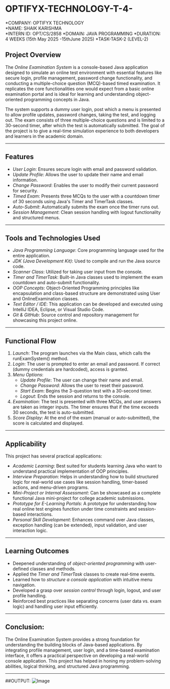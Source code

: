 # OPTIFYX-TECHNOLOGY-T-4-

*COMPANY: OPTIFYX TECHNOLOGY  
*NAME: SHAIK KARISHMA  
*INTERN ID: OPT/CS/2858 
*DOMAIN: JAVA PROGRAMMING 
*DURATION: 4 WEEKS (15th May 2025 -15thJune 2025)
*TASK-TASK-2 (LEVEL-2)

## Project Overview

The *Online Examination System* is a console-based Java application designed to simulate an online test environment with essential features like secure login, profile management, password change functionality, and conducting a multiple-choice question (MCQ)-based timed examination. It replicates the core functionalities one would expect from a basic online examination portal and is ideal for learning and understanding object-oriented programming concepts in Java.

The system supports a dummy user login, post which a menu is presented to allow profile updates, password changes, taking the test, and logging out. The exam consists of three multiple-choice questions and is limited to a 30-second timer, after which the test is automatically submitted. The goal of the project is to give a real-time simulation experience to both developers and learners in the academic domain.

---

## Features

- *User Login*: Ensures secure login with email and password validation.
- *Update Profile*: Allows the user to update their name and email information.
- *Change Password*: Enables the user to modify their current password for security.
- *Timed Exam*: Presents three MCQs to the user with a countdown timer of 30 seconds using Java's Timer and TimerTask classes.
- *Auto-Submit*: Automatically submits the exam once the timer runs out.
- *Session Management*: Clean session handling with logout functionality and structured menus.

---

## Tools and Technologies Used

- *Java Programming Language*: Core programming language used for the entire application.
- *JDK (Java Development Kit)*: Used to compile and run the Java source code.
- *Scanner Class*: Utilized for taking user input from the console.
- *Timer and TimerTask*: Built-in Java classes used to implement the exam countdown and auto-submit functionality.
- *OOP Concepts*: Object-Oriented Programming principles like encapsulation and class-based structure are demonstrated using User and OnlineExamination classes.
- *Text Editor / IDE*: This application can be developed and executed using IntelliJ IDEA, Eclipse, or Visual Studio Code.
- *Git & GitHub*: Source control and repository management for showcasing this project online.

---

## Functional Flow

1. *Launch*: The program launches via the Main class, which calls the runExamSystem() method.
2. *Login*: The user is prompted to enter an email and password. If correct (dummy credentials are hardcoded), access is granted.
3. *Menu Options*:
   - *Update Profile*: The user can change their name and email.
   - *Change Password*: Allows the user to reset their password.
   - *Start Exam*: Begins the 3-question test with a 30-second timer.
   - *Logout*: Ends the session and returns to the console.
4. *Examination*: The test is presented with three MCQs, and user answers are taken as integer inputs. The timer ensures that if the time exceeds 30 seconds, the test is auto-submitted.
5. *Score Display*: At the end of the exam (manual or auto-submitted), the score is calculated and displayed.

---

## Applicability

This project has several practical applications:

- *Academic Learning*: Best suited for students learning Java who want to understand practical implementation of OOP principles.
- *Interview Preparation*: Helps in understanding how to build structured logic for real-world use cases like session handling, timer-based actions, and menu-driven programs.
- *Mini-Project or Internal Assessment*: Can be showcased as a complete functional Java mini-project for college academic submissions.
- *Prototype for E-Learning Portals*: A prototype for understanding how real online test engines function under time constraints and session-based interactions.
- *Personal Skill Development*: Enhances command over Java classes, exception handling (can be extended), input validation, and user interaction logic.

---

## Learning Outcomes

- Deepened understanding of *object-oriented programming* with user-defined classes and methods.
- Applied the *Timer and TimerTask* classes to create real-time events.
- Learned how to *structure a console application* with intuitive menu navigation.
- Developed a grasp over *session control* through login, logout, and user profile handling.
- Reinforced best practices like separating concerns (user data vs. exam logic) and handling user input efficiently.

---
## Conclusion:
The Online Examination System provides a strong foundation for understanding the building blocks of Java-based applications. By integrating profile management, user login, and a time-based examination interface, it offers a practical perspective on developing a real-world console application. This project has helped in honing my problem-solving abilities, logical thinking, and structured Java programming.

---

##OUTPUT:
![Image](https://github.com/user-attachments/assets/028a67e9-7dea-45d8-afdf-12a373f598f3)
